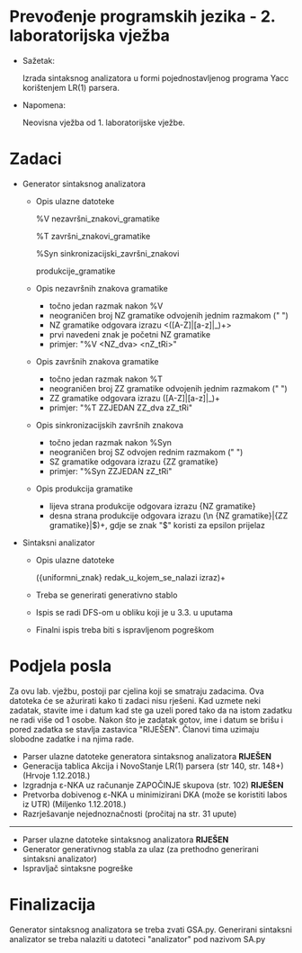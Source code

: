 ﻿# Prevođenje programskih jezika - 2. laboratorijska vježba

- Sažetak:

    Izrada sintaksnog analizatora u formi pojednostavljenog programa Yacc korištenjem LR(1) parsera.
    
- Napomena:

    Neovisna vježba od 1. laboratorijske vježbe.
    

# Zadaci

- Generator sintaksnog analizatora

    - Opis ulazne datoteke
    
        %V nezavršni_znakovi_gramatike
        
        %T završni_znakovi_gramatike
        
        %Syn sinkronizacijski_završni_znakovi
        
        produkcije_gramatike
    
    - Opis nezavršnih znakova gramatike
        - točno jedan razmak nakon %V
        - neograničen broj NZ gramatike odvojenih jednim razmakom (" ")
        - NZ gramatike odgovara izrazu <([A-Z]|[a-z]|_)+>
        - prvi navedeni znak je početni NZ gramatike
        - primjer: "%V <NZJEDAN> <NZ_dva> <nZ_tRi>"
        
    - Opis završnih znakova gramatike
        - točno jedan razmak nakon %T
        - neograničen broj ZZ gramatike odvojenih jednim razmakom (" ")
        - ZZ gramatike odgovara izrazu ([A-Z]|[a-z]|_)+
        - primjer: "%T ZZJEDAN ZZ_dva zZ_tRi"
        
    - Opis sinkronizacijskih završnih znakova
        - točno jedan razmak nakon %Syn
        - neograničen broj SZ odvojen rednim razmakom (" ")
        - SZ gramatike odgovara izrazu {ZZ gramatike}
        - primjer: "%Syn ZZJEDAN zZ_tRi"
        
    - Opis produkcija gramatike
        - lijeva strana produkcije odgovara izrazu {NZ gramatike}
        - desna strana produkcije odgovara izrazu (\n {NZ gramatike}|{ZZ gramatike}|$)+, gdje se znak "$" koristi za epsilon prijelaz
        
- Sintaksni analizator

    - Opis ulazne datoteke
    
        ({uniformni_znak} redak_u_kojem_se_nalazi izraz)+
        
    - Treba se generirati generativno stablo
    
    - Ispis se radi DFS-om u obliku koji je u 3.3. u uputama
    
    - Finalni ispis treba biti s ispravljenom pogreškom
    
    
# Podjela posla

Za ovu lab. vježbu, postoji par cjelina koji se smatraju zadacima. Ova datoteka će se ažurirati kako ti zadaci nisu rješeni. Kad uzmete neki zadatak, stavite ime i datum kad ste ga uzeli pored tako da na istom zadatku ne radi više od 1 osobe. Nakon što je zadatak gotov, ime i datum se brišu i pored zadatka se stavlja zastavica "RIJEŠEN". Članovi tima uzimaju slobodne zadatke i na njima rade.

- Parser ulazne datoteke generatora sintaksnog analizatora **RIJEŠEN**
- Generacija tablica Akcija i NovoStanje LR(1) parsera (str 140, str. 148+) (Hrvoje 1.12.2018.)
- Izgradnja ɛ-NKA uz računanje ZAPOČINJE skupova (str. 102) **RIJEŠEN**
- Pretvorba dobivenog ɛ-NKA u minimizirani DKA (može se koristiti labos iz UTR) (Miljenko 1.12.2018.)
- Razrješavanje nejednoznačnosti (pročitaj na str. 31 upute)

---

- Parser ulazne datoteke sintaksnog analizatora **RIJEŠEN**
- Generator generativnog stabla za ulaz (za prethodno generirani sintaksni analizator)
- Ispravljač sintaksne pogreške

# Finalizacija

Generator sintaksnog analizatora se treba zvati GSA.py. Generirani sintaksni analizator se treba nalaziti u datoteci "analizator" pod nazivom SA.py
    